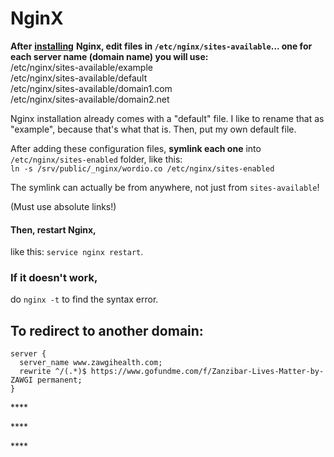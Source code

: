 # NginX

**After** [**installing**](new-ubuntu/) **Nginx, edit files in `/etc/nginx/sites-available`... one for each server name \(domain name\) you will use:**  
/etc/nginx/sites-available/example  
/etc/nginx/sites-available/default  
/etc/nginx/sites-available/domain1.com  
/etc/nginx/sites-available/domain2.net

Nginx installation already comes with a "default" file. I like to rename that as "example", because that's what that is. Then, put my own default file.

After adding these configuration files, **symlink each one** into `/etc/nginx/sites-enabled` folder, like this:  
`ln -s /srv/public/_nginx/wordio.co /etc/nginx/sites-enabled` 

The symlink can actually be from anywhere, not just from `sites-available`!

\(Must use absolute links!\)

#### Then, **restart** Nginx, 

like this: `service nginx restart`. 

### If it doesn't work, 

do `nginx -t` to find the syntax error.

## To redirect to another domain:

```text
server {
  server_name www.zawgihealth.com;
  rewrite ^/(.*)$ https://www.gofundme.com/f/Zanzibar-Lives-Matter-by-ZAWGI permanent;
}
```

\*\*\*\*

\*\*\*\*

\*\*\*\*





